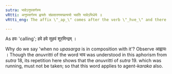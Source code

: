 ```yaml
---
sutra: भावेऽनुपसर्गस्य
vRtti: अनुपसर्गस्य ह्वयतेः संप्रसारणमप्प्रत्ययो भवति भावेऽभिधेये ॥
vRtti_eng: The affix \"_ap_\" comes after the verb \"_hve_\" and there is the change of the semi-vowel to its corresponding vowel, when the root is _upasarga_-less, and mere action is denoted.

---
```

As हवः 'calling'; हवे हवे सुहवं शूरमिन्द्रम् ।

Why do we say 'when no _upasarga_ is in composition with it'? Observe आह्वायः । Though the _anuvritti_ of the word भाव was understood in this aphorism from _sutra_ 18, its repetition here shows that the _anuvritti_ of _sutra_ 19. which was running, must not be taken; so that this word applies to agent-_karaka_ also.